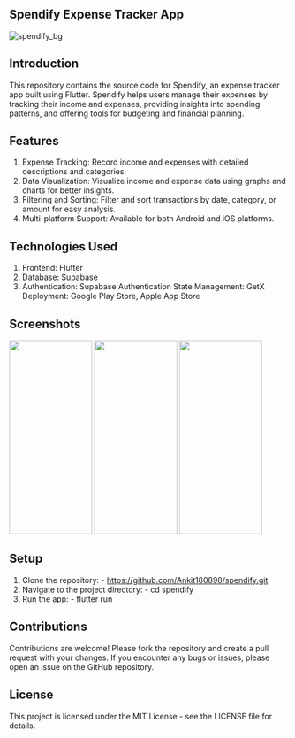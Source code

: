 ## Spendify Expense Tracker App
![spendify_bg](https://github.com/user-attachments/assets/07e5c3c3-f463-4c25-8f2f-34820a92d602)

## Introduction
  This repository contains the source code for Spendify, an expense tracker app built using Flutter. 
  Spendify helps users manage their expenses by tracking their income and expenses, providing insights
  into spending patterns, and offering tools for budgeting and financial planning.

## Features  
  1) Expense Tracking: Record income and expenses with detailed descriptions and categories.
  2) Data Visualization: Visualize income and expense data using graphs and charts for better insights.
  3) Filtering and Sorting: Filter and sort transactions by date, category, or amount for easy analysis.
  4) Multi-platform Support: Available for both Android and iOS platforms.

## Technologies Used
  1) Frontend: Flutter
  2) Database: Supabase
  3) Authentication: Supabase Authentication
  State Management: GetX
  Deployment: Google Play Store, Apple App Store

## Screenshots
<img src ="https://github.com/user-attachments/assets/502a41b0-53ec-4c1a-a753-abc61be23014" width="150" height="350">
<img src="https://github.com/user-attachments/assets/c2040411-b234-4e1d-a9ec-eb2415027eee" width="150" height="350">
<img src="https://github.com/user-attachments/assets/08284d54-a899-4a66-bbc3-424bf1c3dcaf" width="150" height="350">


## Setup
  1) Clone the repository:
    - https://github.com/Ankit180898/spendify.git
  2) Navigate to the project directory:
    - cd spendify
  3) Run the app:
    - flutter run

## Contributions
   Contributions are welcome! Please fork the repository and create a pull request with your changes. 
   If you encounter any bugs or issues, please open an issue on the GitHub repository.

## License
  This project is licensed under the MIT License - see the LICENSE file for details.
